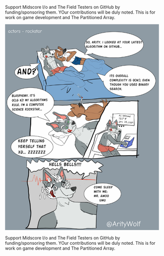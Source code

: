 Support Midscore I/o and The Field Testers on GitHub by funding/sponsoring them. YOur contributions will be duly noted. This is for work on game development and The Partitioned Array.

[![CSR](https://github.com/ZeroPivot/ZeroPivot/blob/main/rockstar.jpg)](https://github.com/ZeroPivot/ZeroPivot/blob/main/rockstar.jpg)

Support Midscore I/o and The Field Testers on GitHub by funding/sponsoring them. YOur contributions will be duly noted. This is for work on game development and The Partitioned Array.
